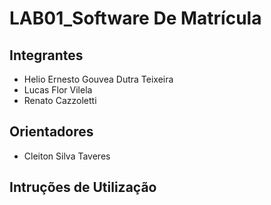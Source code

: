 # LAB01_Software De Matrícula



## Integrantes
* Helio Ernesto Gouvea Dutra Teixeira
* Lucas Flor Vilela
* Renato Cazzoletti

## Orientadores
* Cleiton Silva Taveres

## Intruções de Utilização 
